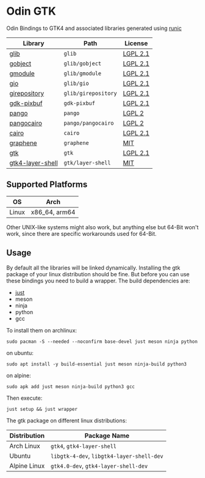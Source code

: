 # Odin GTK

Odin Bindings to GTK4 and associated libraries generated using [runic](https://github.com/Samudevv/runic)

| Library                                                          | Path                | License                                                                                    |
| ---------------------------------------------------------------- | ------------------- | ------------------------------------------------------------------------------------------ |
| [glib](https://gitlab.gnome.org/GNOME/glib)                      | `glib`              | [LGPL 2.1](https://gitlab.gnome.org/GNOME/glib/-/blob/main/LICENSES/LGPL-2.1-or-later.txt) |
| [gobject](https://gitlab.gnome.org/GNOME/glib)                   | `glib/gobject`      | [LGPL 2.1](https://gitlab.gnome.org/GNOME/glib/-/blob/main/LICENSES/LGPL-2.1-or-later.txt) |
| [gmodule](https://gitlab.gnome.org/GNOME/glib)                   | `glib/gmodule`      | [LGPL 2.1](https://gitlab.gnome.org/GNOME/glib/-/blob/main/LICENSES/LGPL-2.1-or-later.txt) |
| [gio](https://gitlab.gnome.org/GNOME/glib)                       | `glib/gio`          | [LGPL 2.1](https://gitlab.gnome.org/GNOME/glib/-/blob/main/LICENSES/LGPL-2.1-or-later.txt) |
| [girepository](https://gitlab.gnome.org/GNOME/glib)              | `glib/girepository` | [LGPL 2.1](https://gitlab.gnome.org/GNOME/glib/-/blob/main/LICENSES/LGPL-2.1-or-later.txt) |
| [gdk-pixbuf](https://gitlab.gnome.org/GNOME/gdk-pixbuf)          | `gdk-pixbuf`        | [LGPL 2.1](https://gitlab.gnome.org/GNOME/gdk-pixbuf/-/blob/master/COPYING)                |
| [pango](https://gitlab.gnome.org/GNOME/pango.git)                | `pango`             | [LGPL 2](https://gitlab.gnome.org/GNOME/pango/-/blob/main/COPYING)                         |
| [pangocairo](https://gitlab.gnome.org/GNOME/pango.git)           | `pango/pangocairo`  | [LGPL 2](https://gitlab.gnome.org/GNOME/pango/-/blob/main/COPYING)                         |
| [cairo](https://gitlab.freedesktop.org/cairo/cairo.git)          | `cairo`             | [LGPL 2.1](https://gitlab.freedesktop.org/cairo/cairo/-/blob/master/COPYING-LGPL-2.1)      |
| [graphene](https://github.com/ebassi/graphene)                   | `graphene`          | [MIT](https://github.com/ebassi/graphene/blob/master/LICENSES/MIT.txt)                     |
| [gtk](https://gitlab.gnome.org/GNOME/gtk)                        | `gtk`               | [LGPL 2.1](https://gitlab.gnome.org/GNOME/gtk/-/blob/main/COPYING)                         |
| [gtk4-layer-shell](https://github.com/wmww/gtk4-layer-shell.git) | `gtk/layer-shell`   | [MIT](https://github.com/wmww/gtk4-layer-shell/blob/main/LICENSE)                          |

## Supported Platforms

| OS    | Arch          |
| ----- | ------------- |
| Linux | x86_64, arm64 |

Other UNIX-like systems might also work, but anything else but 64-Bit won't work, since there are specific workarounds used for 64-Bit.

## Usage

By default all the libraries will be linked dynamically. Installing the gtk package of your linux distribution should be fine. But before you can use these bindings you need to build a wrapper. The build dependencies are:

+ [just](https://just.systems)
+ meson
+ ninja
+ python
+ gcc

To install them on archlinux:
```
sudo pacman -S --needed --noconfirm base-devel just meson ninja python
```
on ubuntu:
```
sudo apt install -y build-essential just meson ninja-build python3
```
on alpine:
```
sudo apk add just meson ninja-build python3 gcc
```

Then execute:

```
just setup && just wrapper
```

The gtk package on different linux distributions:

| Distribution | Package Name                              |
| ------------ | ----------------------------------------- |
| Arch Linux   | `gtk4`, `gtk4-layer-shell`                |
| Ubuntu       | `libgtk-4-dev`, `libgtk4-layer-shell-dev` |
| Alpine Linux | `gtk4.0-dev`, `gtk4-layer-shell-dev`      |
